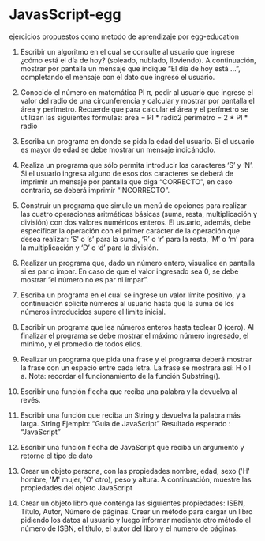# JavasScript-egg

ejercicios propuestos como metodo de aprendizaje por egg-education
1. Escribir un algoritmo en el cual se consulte al usuario que ingrese ¿cómo está el día de 
hoy? (soleado, nublado, lloviendo). A continuación, mostrar por pantalla un mensaje que 
indique “El día de hoy está ...”, completando el mensaje con el dato que ingresó el usuario. 

2. Conocido el número en matemática PI π, pedir al usuario que ingrese el valor del radio 
de una circunferencia y calcular y mostrar por pantalla el área y perímetro. Recuerde que 
para calcular el área y el perímetro se utilizan las siguientes fórmulas: 
area = PI * radio2 
perimetro = 2 * PI * radio 

3. Escriba un programa en donde se pida la edad del usuario. Si el usuario es mayor de 
edad se debe mostrar un mensaje indicándolo. 

4. Realiza un programa que sólo permita introducir los caracteres ‘S’ y ‘N’. Si el usuario 
ingresa alguno de esos dos caracteres se deberá de imprimir un mensaje por pantalla 
que diga “CORRECTO”, en caso contrario, se deberá imprimir “INCORRECTO”. 

5. Construir un programa que simule un menú de opciones para realizar las cuatro 
operaciones aritméticas básicas (suma, resta, multiplicación y división) con dos valores 
numéricos enteros. El usuario, además, debe especificar la operación con el primer 
carácter de la operación que desea realizar: ‘S' o ‘s’ para la suma, ‘R’ o ‘r’ para la resta, ‘M’ 
o ‘m’ para la multiplicación y ‘D’ o ‘d’ para la división. 

6. Realizar un programa que, dado un número entero, visualice en pantalla si es par o impar. 
En caso de que el valor ingresado sea 0, se debe mostrar “el número no es par ni impar”. 

7. Escriba un programa en el cual se ingrese un valor límite positivo, y a continuación 
solicite números al usuario hasta que la suma de los números introducidos supere el 
límite inicial. 

8. Escribir un programa que lea números enteros hasta teclear 0 (cero). Al finalizar el 
programa se debe mostrar el máximo número ingresado, el mínimo, y el promedio de 
todos ellos. 


9. Realizar un programa que pida una frase y el programa deberá mostrar la frase con un 
espacio entre cada letra. La frase se mostrara así: H o l a. Nota: recordar el 
funcionamiento de la función Substring(). 

10. Escribir una función flecha que reciba una palabra y la devuelva al revés. 

11. Escribir una función que reciba un String y devuelva la palabra más larga. 
String Ejemplo: “Guia de JavaScript”
Resultado esperado : “JavaScript”
12. Escribir una función flecha de JavaScript que reciba un argumento y retorne el tipo de 
dato

13. Crear un objeto persona, con las propiedades nombre, edad, sexo ('H' hombre, 'M' mujer, 
'O' otro), peso y altura. A continuación, muestre las propiedades del objeto JavaScript

14. Crear un objeto libro que contenga las siguientes propiedades: ISBN, Título, Autor, 
Número de páginas. Crear un método para cargar un libro pidiendo los datos al usuario 
y luego informar mediante otro método el número de ISBN, el título, el autor del libro y el 
numero de páginas.
